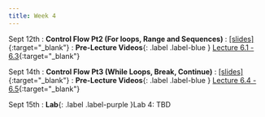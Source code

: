 ```yaml
---
title: Week 4
---
```

Sept 12th
: **Control Flow Pt2 (For loops, Range and Sequences)**
  : [\[slides\]](){:target="_blank"}
: **Pre-Lecture Videos**{: .label .label-blue } [Lecture 6.1 - 6.3](https://www.youtube.com/watch?v=Jmw1vuAw7zM&list=PLr509y092L28AOrUdphblWlh_sJYcu4RR){:target="_blank"}

Sept 14th
: **Control Flow Pt3 (While Loops, Break, Continue)**
  : [\[slides\]](){:target="_blank"}
: **Pre-Lecture Videos**{: .label .label-blue } [Lecture 6.4 - 6.5](https://www.youtube.com/watch?v=Jmw1vuAw7zM&list=PLr509y092L28AOrUdphblWlh_sJYcu4RR){:target="_blank"}

Sept 15th
: **Lab**{: .label .label-purple }Lab 4: TBD
